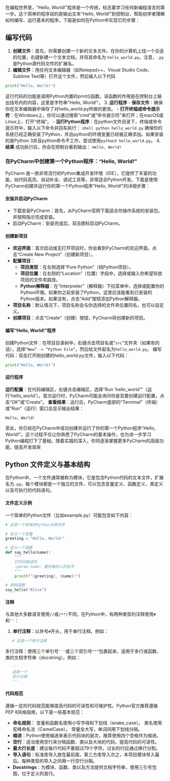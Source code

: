 
在编程世界里，“Hello, World!”程序是一个传统，标志着学习任何新编程语言的第一步。这个简单的程序目的是输出文本“Hello, World!”到控制台，帮助初学者理解如何编写、运行基本的程序。下面是如何在Python中实现它的步骤：

## 编写代码

1. **创建文件**：首先，你需要创建一个新的文本文件。在你的计算机上找一个合适的位置，右键新建一个文本文档，并将其命名为 `hello_world.py`。注意，`.py`是Python源代码文件的扩展名。
2. **编辑文件**：用任何文本编辑器（如Notepad++、Visual Studio Code、Sublime Text等）打开这个文件，然后输入以下代码
```python
print("Hello, World!")
```
  这行代码的功能是调用Python内置的print()函数，该函数的作用是在控制台上输出括号内的内容，这里是字符串"Hello, World!"。
3. **运行程序**
	- **保存文件**：确保你在文本编辑器中保存了对hello_world.py所做的更改。
	- **打开终端或命令提示符**：在Windows上，你可以通过搜索“cmd”或“命令提示符”来打开；在macOS或Linux上，打开“终端”。
	- **运行Python程序**：在python文件目录下，终端或命令提示符中，输入以下命令并回车执行：
	``` shell
	 python hello_world.py
	```
	确保你的系统已经正确安装了Python，并且python的环境变量已经被正确添加。如果安装的是Python 3并且python命令不工作，尝试使用`python3 hello_world.py`。
4. **结果**
	成功执行后，你会在控制台看到输出：
	```
	Hello, World!
	```

### 在PyCharm中创建第一个Python程序：“Hello, World!”

PyCharm 是一款非常流行的Python集成开发环境（IDE），它提供了丰富的功能，如代码高亮、自动补全、调试工具等，非常适合Python开发。下面是使用PyCharm创建并运行你的第一个Python程序“Hello, World!”的详细步骤：

#### **安装并启动PyCharm**

- 下载安装PyCharm：首先，从PyCharm官网下载适合你操作系统的安装包，并按照指示完成安装。
- 启动PyCharm：安装完成后，双击图标启动PyCharm。

#### 创建新项目

- **欢迎界面**：首次启动或无打开项目时，你会看到PyCharm的欢迎界面。点击“Create New Project”（创建新项目）。
- **配置项目**：
	- **项目类型**：在左侧选择“Pure Python”（纯Python项目）。
	- **项目位置**：在右侧的“Location”（位置）字段中，选择或输入你希望存放项目的文件夹路径。
	- **Python解释器**：在“Interpreter”（解释器）下拉菜单中，选择或配置你的Python环境。如果你之前安装了Python，这里应该能看到已安装的Python版本。如果没有，点击“Add”按钮添加Python解释器。
- **项目名称**：默认情况下，项目名称会与你选择的文件夹位置同名，也可以自定义。
- **创建项目**：点击“Create”（创建）按钮，PyCharm将创建新的项目。

#### 编写“Hello, World!”程序

创建Python文件：在项目目录树中，右键点击项目名或“`src`”文件夹（如果有的话），选择`“New” -> “Python File”`，然后给文件起名为`hello_world.py`。
编写代码：双击打开刚创建的hello_world.py文件，输入以下代码：
```python
print("Hello, World!")
```
#### 运行程序

**运行配置**：在代码编辑区，右键点击编辑区，选择“Run 'hello_world'"（运行'hello_world'）。首次运行时，PyCharm可能会询问你是否要创建运行配置，点击“OK”或“Create”。
**查看结果**：运行后，PyCharm底部的“Terminal”（终端）或“Run”（运行）窗口会显示输出结果：

```shell
Hello, World!
```

至此，你已经在PyCharm中成功创建并运行了你的第一个Python程序“Hello, World!”。这个过程不仅让你熟悉了PyCharm的基本操作，也为进一步学习Python编程打下了基础。随着实践的深入，你将逐渐掌握更多PyCharm的高级功能，提高开发效率


## Python 文件定义与基本结构

在Python中，一个文件通常被称为模块，它是包含Python代码的文本文件，扩展名为`.py`。每个模块都是一个独立的文件，可以包含变量定义、函数定义、类定义以及可执行的代码语句。

#### 文件定义示例

一个简单的Python文件（比如example.py）可能包含如下内容：
```python
# 这是一个简单的Python示例文件

# 定义一个变量
greeting = "Hello, World!"

# 定义一个函数
def say_hello(name):
    """
    打印问候语句
    :param name: 要问候的人的名字
    """
    print(f"{greeting}, {name}!")

# 调用函数
say_hello("Alice")
```

#### 注释

与其他大多数语言使用`//`或`/**/`不同，在Python中，有两种类型的注释使用`#`和`''`：

1. **单行注释**：以井号`#`开头，用于单行注释。例如：
```python
   # 这是一个单行注释
```
多行注释：使用三个单引号`'''`或三个双引号`"""`包裹起来，适用于多行或函数、类的文档字符串（docstring）。例如：
```python
   '''
   这是一个
   多行注释
   '''
```
#### 代码规范

遵循一定的代码规范能够提高代码的可读性和可维护性。Python官方推荐遵循PEP 8风格指南，以下是一些基本规范：

- **命名规则**：
	变量和函数名使用小写字母和下划线（snake_case）。
	类名使用驼峰命名法（CamelCase）。
	常量全大写，单词间用下划线分隔。
- **缩进**：Python使用缩进来表示代码块的层次，推荐使用四个空格作为缩进。
- **空行**：适当使用空行来分隔函数、类以及大块的代码，提高代码的可读性。
- **最大行长度**：建议每行代码不要超过79个字符，过长的行应通过换行分割。
- **导入语句**：标准库导入放在最前面，第三方库导入次之，本项目模块导入最后。每种类型的导入之间用一行空行分隔。
- **Docstrings**：为模块、函数、类以及方法提供文档字符串，使用三引号包围，位于定义的首行。